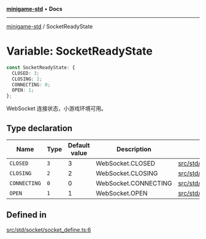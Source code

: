 [**minigame-std**](../README.md) • **Docs**

***

[minigame-std](../README.md) / SocketReadyState

# Variable: SocketReadyState

```ts
const SocketReadyState: {
  CLOSED: 3;
  CLOSING: 2;
  CONNECTING: 0;
  OPEN: 1;
};
```

WebSocket 连接状态，小游戏环境可用。

## Type declaration

| Name | Type | Default value | Description | Defined in |
| ------ | ------ | ------ | ------ | ------ |
| `CLOSED` | `3` | 3 | WebSocket.CLOSED | [src/std/socket/socket\_define.ts:22](https://github.com/JiangJie/minigame-std/blob/d842b492eda479274cfeb38a06f4c4255b5493bc/src/std/socket/socket_define.ts#L22) |
| `CLOSING` | `2` | 2 | WebSocket.CLOSING | [src/std/socket/socket\_define.ts:18](https://github.com/JiangJie/minigame-std/blob/d842b492eda479274cfeb38a06f4c4255b5493bc/src/std/socket/socket_define.ts#L18) |
| `CONNECTING` | `0` | 0 | WebSocket.CONNECTING | [src/std/socket/socket\_define.ts:10](https://github.com/JiangJie/minigame-std/blob/d842b492eda479274cfeb38a06f4c4255b5493bc/src/std/socket/socket_define.ts#L10) |
| `OPEN` | `1` | 1 | WebSocket.OPEN | [src/std/socket/socket\_define.ts:14](https://github.com/JiangJie/minigame-std/blob/d842b492eda479274cfeb38a06f4c4255b5493bc/src/std/socket/socket_define.ts#L14) |

## Defined in

[src/std/socket/socket\_define.ts:6](https://github.com/JiangJie/minigame-std/blob/d842b492eda479274cfeb38a06f4c4255b5493bc/src/std/socket/socket_define.ts#L6)
